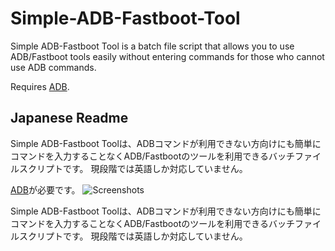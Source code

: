 # Simple-ADB-Fastboot-Tool

Simple ADB-Fastboot Tool is a batch file script that allows you to use ADB/Fastboot tools easily without entering commands for those who cannot use ADB commands.

Requires <a href="https://www.google.com/search?q=Android+Debug+Bridge&amp;">ADB</a>.


## Japanese Readme

Simple ADB-Fastboot Toolは、ADBコマンドが利用できない方向けにも簡単にコマンドを入力することなくADB/Fastbootのツールを利用できるバッチファイルスクリプトです。
現段階では英語しか対応していません。

<a href="https://www.google.com/search?q=Android+Debug+Bridge&amp;">ADB</a>が必要です。
![Screenshots](https://user-images.githubusercontent.com/67040624/210025305-411a05c3-0946-4bb7-8cb8-401c6a0355af.png)

Simple ADB-Fastboot Toolは、ADBコマンドが利用できない方向けにも簡単にコマンドを入力することなくADB/Fastbootのツールを利用できるバッチファイルスクリプトです。
現段階では英語しか対応していません。


